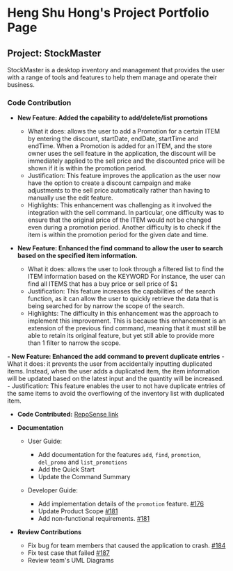 # Heng Shu Hong's Project Portfolio Page


## Project: StockMaster

StockMaster is  a desktop inventory and management that provides the user with a range of tools and features to help them
manage and operate their business.


### Code Contribution

- **New Feature: Added the capability to add/delete/list promotions**
    - What it does: allows the user to add a Promotion for a certain ITEM by entering the discount, startDate,
      endDate, startTime and endTime. When a Promotion is added for an ITEM, and the store owner uses the sell
      feature in the application, the discount will be immediately applied to the sell price and the discounted price will
      be shown if it is within the promotion period.
    - Justification: This feature improves the application as the user now have the option to create a discount campaign
      and make adjustments to the sell price automatically rather than having to manually use the edit feature.
    - Highlights: This enhancement was challenging as it involved the integration with the sell command. In particular,
      one difficulty was to ensure that the original price of the ITEM would not be changed even during a promotion period. 
      Another difficulty is to check if the item is within the promotion period for the given date and time.


- **New Feature: Enhanced the find command to allow the user to search based on the specified item information.**
    - What it does: allows the user to look through a filtered list to find the ITEM information based on the KEYWORD
      For instance, the user can find all ITEMS that has a buy price or sell price of $`1`
    - Justification: This feature increases the capabilities of the search function, as it can allow the user to quickly
      retrieve the data that is being searched for by narrow the scope of the search.
    - Highlights: The difficulty in this enhancement was the approach to implement this improvement. This is because this
      enhancement is an extension of the previous find command, meaning that it must still be able to retain its original
      feature, but yet still able to provide more than 1 filter to narrow the scope.

**- New Feature: Enhanced the add command to prevent duplicate entries**
    - What it does: it prevents the user from accidentally inputting duplicated items. Instead, when the user adds a
      duplicated item, the item information will be updated based on the latest input and the quantity will be increased.
    - Justification: This feature enables the user to not have duplicate entries of the same items to avoid the
      overflowing of the inventory list with duplicated item.

- **Code Contributed:** [RepoSense link](https://nus-cs2113-ay2324s2.github.io/tp-dashboard/?search=hengshuhong&breakdown=true)

- **Documentation**
    - User Guide:
        - Add documentation for the features `add`, `find`, `promotion`, `del_promo` and `list_promotions`
        - Add the Quick Start
        - Update the Command Summary

    - Developer Guide:
        - Add implementation details of the `promotion` feature. [#176](https://github.com/AY2324S2-CS2113-T15-4/tp/pull/176)
        - Update Product Scope [#181](https://github.com/AY2324S2-CS2113-T15-4/tp/pull/181/files)
        - Add non-functional requirements. [#181](https://github.com/AY2324S2-CS2113-T15-4/tp/pull/181/files)

- **Review Contributions**
    - Fix bug for team members that caused the application to crash. [#184](https://github.com/AY2324S2-CS2113-T15-4/tp/pull/184)
    - Fix test case that failed [#187](https://github.com/AY2324S2-CS2113-T15-4/tp/pull/187)
    - Review team's UML Diagrams